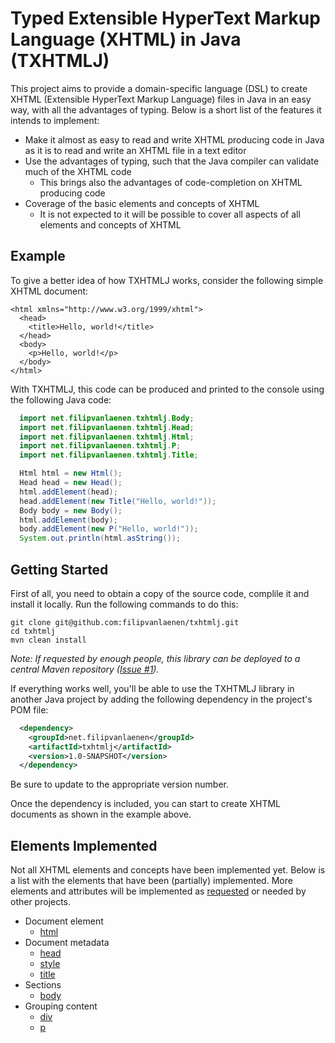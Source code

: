 # Typed Extensible HyperText Markup Language (XHTML) in Java (TXHTMLJ)

This project aims to provide a domain-specific language (DSL) to create XHTML
(Extensible HyperText Markup Language) files in Java in an easy way, with all
the advantages of typing. Below is a short list of the features it intends to
implement:

* Make it almost as easy to read and write XHTML producing code in Java as it is
  to read and write an XHTML file in a text editor
* Use the advantages of typing, such that the Java compiler can validate much
  of the XHTML code
  * This brings also the advantages of code-completion on XHTML producing code
* Coverage of the basic elements and concepts of XHTML
  * It is not expected to it will be possible to cover all aspects of all
    elements and concepts of XHTML

## Example

To give a better idea of how TXHTMLJ works, consider the following simple XHTML
document:

```xhtml
<html xmlns="http://www.w3.org/1999/xhtml">
  <head>
    <title>Hello, world!</title>
  </head>
  <body>
    <p>Hello, world!</p>
  </body>
</html>
```

With TXHTMLJ, this code can be produced and printed to the console using the
following Java code:

```java
  import net.filipvanlaenen.txhtmlj.Body;
  import net.filipvanlaenen.txhtmlj.Head;
  import net.filipvanlaenen.txhtmlj.Html;
  import net.filipvanlaenen.txhtmlj.P;
  import net.filipvanlaenen.txhtmlj.Title;

  Html html = new Html();
  Head head = new Head();
  html.addElement(head);
  head.addElement(new Title("Hello, world!"));
  Body body = new Body();
  html.addElement(body);
  body.addElement(new P("Hello, world!"));
  System.out.println(html.asString());
```

## Getting Started

First of all, you need to obtain a copy of the source code, complile it and
install it locally. Run the following commands to do this:

```
git clone git@github.com:filipvanlaenen/txhtmlj.git
cd txhtmlj
mvn clean install
```

*Note: If requested by enough people, this library can be deployed to a central
Maven repository ([Issue #1](https://github.com/filipvanlaenen/txhtmlj/issues/1)).*

If everything works well, you'll be able to use the TXHTMLJ library in another
Java project by adding the following dependency in the project's POM file:

```xml
  <dependency>
    <groupId>net.filipvanlaenen</groupId>
    <artifactId>txhtmlj</artifactId>
    <version>1.0-SNAPSHOT</version>
  </dependency>
```

Be sure to update to the appropriate version number.

Once the dependency is included, you can start to create XHTML documents as
shown in the example above.

## Elements Implemented

Not all XHTML elements and concepts have been implemented yet. Below is a list
with the elements that have been (partially) implemented. More elements and
attributes will be implemented as
[requested](https://github.com/filipvanlaenen/txhtmlj/issues) or needed by other
projects.

* Document element
  * [html](https://html.spec.whatwg.org/multipage/semantics.html#the-html-element)
* Document metadata
  * [head](https://html.spec.whatwg.org/multipage/semantics.html#the-head-element)
  * [style](https://html.spec.whatwg.org/multipage/semantics.html#the-style-element)
  * [title](https://html.spec.whatwg.org/multipage/semantics.html#the-title-element)
* Sections
  * [body](https://html.spec.whatwg.org/multipage/sections.html#the-body-element)
* Grouping content
  * [div](https://html.spec.whatwg.org/multipage/grouping-content.html#the-div-element)
  * [p](https://html.spec.whatwg.org/multipage/grouping-content.html#the-p-element)
